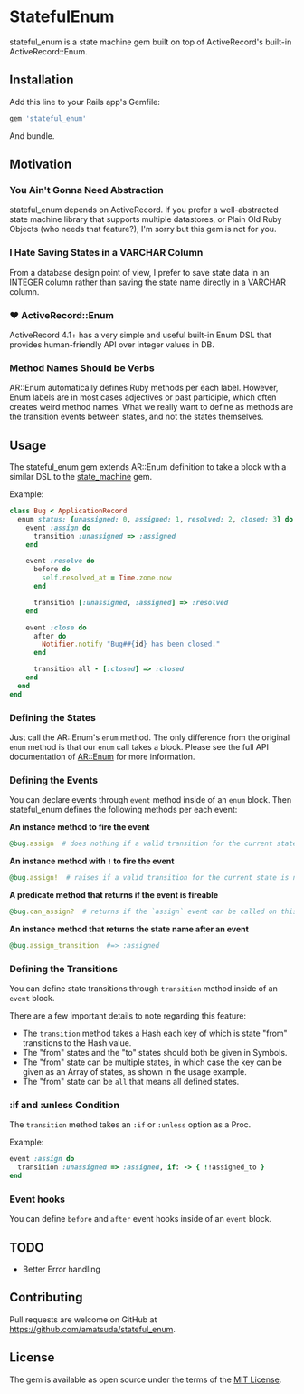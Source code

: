 # StatefulEnum

stateful_enum is a state machine gem built on top of ActiveRecord's built-in ActiveRecord::Enum.


## Installation

Add this line to your Rails app's Gemfile:

```ruby
gem 'stateful_enum'
```

And bundle.


## Motivation

### You Ain't Gonna Need Abstraction

stateful_enum depends on ActiveRecord. If you prefer a well-abstracted state machine library that supports multiple datastores, or Plain Old Ruby Objects (who needs that feature?), I'm sorry but this gem is not for you.

### I Hate Saving States in a VARCHAR Column

From a database design point of view, I prefer to save state data in an INTEGER column rather than saving the state name directly in a VARCHAR column.

### :heart: ActiveRecord::Enum

ActiveRecord 4.1+ has a very simple and useful built-in Enum DSL that provides human-friendly API over integer values in DB.

### Method Names Should be Verbs

AR::Enum automatically defines Ruby methods per each label. However, Enum labels are in most cases adjectives or past participle, which often creates weird method names.
What we really want to define as methods are the transition events between states, and not the states themselves.


## Usage

The stateful_enum gem extends AR::Enum definition to take a block with a similar DSL to the [state_machine](https://github.com/pluginaweek/state_machine) gem.

Example:
```ruby
class Bug < ApplicationRecord
  enum status: {unassigned: 0, assigned: 1, resolved: 2, closed: 3} do
    event :assign do
      transition :unassigned => :assigned
    end

    event :resolve do
      before do
        self.resolved_at = Time.zone.now
      end

      transition [:unassigned, :assigned] => :resolved
    end

    event :close do
      after do
        Notifier.notify "Bug##{id} has been closed."
      end

      transition all - [:closed] => :closed
    end
  end
end
```

### Defining the States

Just call the AR::Enum's `enum` method.  The only difference from the original `enum` method is that our `enum` call takes a block.
Please see the full API documentation of [AR::Enum](http://edgeapi.rubyonrails.org/classes/ActiveRecord/Enum.html) for more information.

### Defining the Events

You can declare events through `event` method inside of an `enum` block. Then stateful_enum defines the following methods per each event:

**An instance method to fire the event**

```ruby
@bug.assign  # does nothing if a valid transition for the current state is not defined
```

**An instance method with `!` to fire the event**
```ruby
@bug.assign!  # raises if a valid transition for the current state is not defined
```

**A predicate method that returns if the event is fireable**
```ruby
@bug.can_assign?  # returns if the `assign` event can be called on this bug or not
```

**An instance method that returns the state name after an event**
```ruby
@bug.assign_transition  #=> :assigned
```

### Defining the Transitions

You can define state transitions through `transition` method inside of an `event` block.

There are a few important details to note regarding this feature:

* The `transition` method takes a Hash each key of which is state "from" transitions to the Hash value.
* The "from" states and the "to" states should both be given in Symbols.
* The "from" state can be multiple states, in which case the key can be given as an Array of states, as shown in the usage example.
* The "from" state can be `all` that means all defined states.

### :if and :unless Condition

The `transition` method takes an `:if` or `:unless` option as a Proc.

Example:
```ruby
event :assign do
  transition :unassigned => :assigned, if: -> { !!assigned_to }
end
```

### Event hooks

You can define `before` and `after` event hooks inside of an `event` block.


## TODO

* Better Error handling


## Contributing

Pull requests are welcome on GitHub at https://github.com/amatsuda/stateful_enum.


## License

The gem is available as open source under the terms of the [MIT License](http://opensource.org/licenses/MIT).
